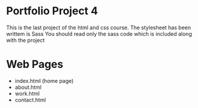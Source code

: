 # Portfolio Project 4
This is the last project of the html and css course.
The stylesheet has been writtem is Sass
You should read only the sass code which is included along with the project
# Web Pages
* index.html (home page)
* about.html
* work.html
* contact.html
